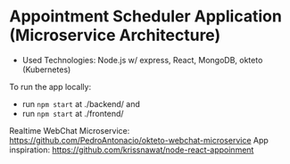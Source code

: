 # Appointment Scheduler Application (Microservice Architecture)

- Used Technologies: Node.js w/ express, React, MongoDB, okteto (Kubernetes)

To run the app locally:
- run `npm start` at ./backend/ and
- run `npm start` at ./frontend/


Realtime WebChat Microservice: https://github.com/PedroAntonacio/okteto-webchat-microservice
App inspiration: https://github.com/krissnawat/node-react-appoinment
